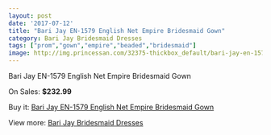 ```yaml
---
layout: post
date: '2017-07-12'
title: "Bari Jay EN-1579 English Net Empire Bridesmaid Gown"
category: Bari Jay Bridesmaid Dresses
tags: ["prom","gown","empire","beaded","bridesmaid"]
image: http://img.princessan.com/32375-thickbox_default/bari-jay-en-1579-english-net-empire-bridesmaid-gown.jpg
---
```

Bari Jay EN-1579 English Net Empire Bridesmaid Gown

On Sales: **$232.99**
<a href="https://www.princessan.com/en/14853-bari-jay-en-1579-english-net-empire-bridesmaid-gown.html"><amp-img layout="responsive" width="600" height="600" src="//img.princessan.com/32375-thickbox_default/bari-jay-en-1579-english-net-empire-bridesmaid-gown.jpg" alt="Bari Jay EN-1579 English Net Empire Bridesmaid Gown 0" /></a>
<a href="https://www.princessan.com/en/14853-bari-jay-en-1579-english-net-empire-bridesmaid-gown.html"><amp-img layout="responsive" width="600" height="600" src="//img.princessan.com/32377-thickbox_default/bari-jay-en-1579-english-net-empire-bridesmaid-gown.jpg" alt="Bari Jay EN-1579 English Net Empire Bridesmaid Gown 1" /></a>
<a href="https://www.princessan.com/en/14853-bari-jay-en-1579-english-net-empire-bridesmaid-gown.html"><amp-img layout="responsive" width="600" height="600" src="//img.princessan.com/32376-thickbox_default/bari-jay-en-1579-english-net-empire-bridesmaid-gown.jpg" alt="Bari Jay EN-1579 English Net Empire Bridesmaid Gown 2" /></a>

Buy it: [Bari Jay EN-1579 English Net Empire Bridesmaid Gown](https://www.princessan.com/en/14853-bari-jay-en-1579-english-net-empire-bridesmaid-gown.html "Bari Jay EN-1579 English Net Empire Bridesmaid Gown")

View more: [Bari Jay Bridesmaid Dresses](https://www.princessan.com/en/109- "Bari Jay Bridesmaid Dresses")